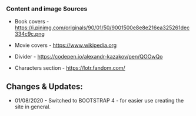 ### Content and image Sources
- Book covers - https://i.pinimg.com/originals/90/01/50/9001500e8e8e216ea325261dec334c9c.png

- Movie covers - https://www.wikipedia.org 

- Divider - https://codepen.io/alexandr-kazakov/pen/QOOwQo

- Characters section - https://lotr.fandom.com/ 

## Changes & Updates:

- 01/08/2020 - Switched to BOOTSTRAP 4 - for easier use creating the site in general.